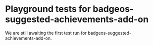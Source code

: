 # Playground tests for badgeos-suggested-achievements-add-on
We are still awaiting the first test run for badgeos-suggested-achievements-add-on.
